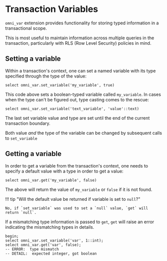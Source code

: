 # Transaction Variables

`omni_var` extension provides functionality for storing typed information in a
transactional scope.

This is most useful to maintain information across multiple queries in the
transaction, particularly with RLS (Row Level Security) policies in mind.

## Setting a variable

Within a transaction's context, one can set a named variable with its type
specified through the type of the value:

```postgresql
select omni_var.set_variable('my_variable', true)
```

This code above sets a boolean-typed variable called `my_variable`. In cases
when the type can't be figured out, type casting comes to the rescue:

```postgresql
select omni_var.set_variable('text_variable', 'value'::text)
```

The last set variable value and type are set until the end of the current
transaction boundary.

Both value _and_ the type of the variable can be changed by subsequent calls to
`set_variable`

## Getting a variable

In order to get a variable from the transaction's context, one needs to specify
a default value with a type in order to get a value:

```postgresql
select omni_var.get('my_variable', false)
```

The above will return the value of `my_variable` or `false` if it is not found.

!!! tip "Will the default value be returned if variable is set to `null`?"

    No, if `set_variable` was used to set a `null` value, `get` will 
    return `null`.

If a mismatching type information is passed to `get`,
`get` will raise an error indicating the mismatching types in details.

```postgresql
begin;
select omni_var.set_variable('var', 1::int);
select omni_var.get('var', false);
-- ERROR:  type mismatch
-- DETAIL:  expected integer, got boolean
```